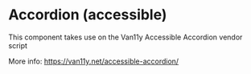 # Accordion (accessible)
This component takes use on the Van11y Accessible Accordion vendor script

More info: https://van11y.net/accessible-accordion/
